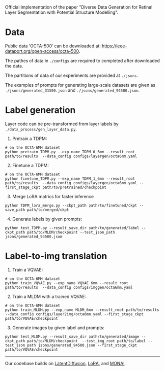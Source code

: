 Official implementation of the paper "Diverse Data Generation for Retinal Layer Segmentation with Potential Structure Modelling".

# Data

Public data 'OCTA-500' can be downloaded at: https://ieee-dataport.org/open-access/octa-500.

The pathes of data in `./configs` are required to completed after downloaded the data. 

The partitions of data of our experiments are provided at `./jsons`.

 The examples of prompts for generating large-scale datasets are given as `./jsons/generated_31500.json` and  `./jsons/generated_94500.json`.

# Label generation

Layer code can be pre-transformed from layer labels by `./data_process/gen_layer_data.py`.

1. Pretrain a TDPM:

```shell
# on the OCTA-6MM dataset
python pretrain_TDPM.py --exp_name TDPM_0_6mm --result_root path/to/results  --data_config configs/layergen/octa6mm.yaml
```

2. Finetune a TDPM:
```shell
# on the OCTA-6MM dataset
python finetune_TDPM.py --exp_name TDPM_1_6mm --result_root path/to/results  --data_config configs/layergen/octa6mm.yaml --first_stage_ckpt path/to/pretrained/checkpoint
```


3. Merge LoRA matrics for faster inference
```shell
python TDPM_lora_merge.py --ckpt_path path/to/finetuned/ckpt --save_path path/to/merged/ckpt
```
4. Generate labels by given prompts:
```shell
python test_TDPM.py --result_save_dir path/to/generated/label --ckpt_path path/to/MLDM/checkpoint --test_json_path jsons/generated_94500.json
```

# Label-to-img translation

1.  Train a VQVAE:

```shell
# on the OCTA-6MM dataset
python train_VQVAE.py --exp_name VQVAE_6mm --result_root path/to/results  --data_config configs/imggen/octa6mm.yaml
```

2. Train a MLDM with a trained VQVAE:

```shell
# on the OCTA-6MM dataset
python train_MLDM.py --exp_name MLDM_6mm --result_root path/to/results  --data_config configs/layer2img/octa6mm.yaml --first_stage_ckpt path/to/VQVAE/checkpoint
```

3.  Generate images by given label and prompts:

```shell
python test_MLDM.py --result_save_dir path/to/generated/image --ckpt_path path/to/MLDM/checkpoint  --test_img_root path/to/label --test_json_path jsons/generated_94500.json --first_stage_ckpt path/to/VQVAE/checkpoint
```
---
Our codebase builds on [LatentDiffusion](https://github.com/CompVis/latent-diffusion), [LoRA](https://github.com/microsoft/LoRA), and [MONAI](https://docs.monai.io/en/stable/networks.html#vitautoenc).


